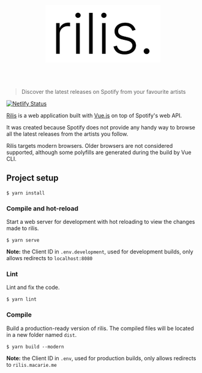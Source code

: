 <div align="center">
  <br>
  <img width="300" src="media/logo.svg" alt="rilis.">
  <br>
  <br>
  <br>
  <br>
</div>

> Discover the latest releases on Spotify from your favourite artists

[![Netlify Status](https://api.netlify.com/api/v1/badges/70ea6aff-2810-4cc3-89c2-9c8a909be50a/deploy-status)](https://app.netlify.com/sites/rilis/deploys)

[Rilis](https://rilis.macarie.me/) is a web application built with [Vue.js](https://vuejs.org/) on top of Spotify's web API.

It was created because Spotify does not provide any handy way to browse all the latest releases from the artists you follow.

Rilis targets modern browsers. Older browsers are not considered supported, although some polyfills are generated during the build by Vue CLI.


## Project setup

```
$ yarn install
```


### Compile and hot-reload

Start a web server for development with hot reloading to view the changes made to rilis.

```
$ yarn serve
```

**Note:** the Client ID in `.env.development`, used for development builds, only allows redirects to `localhost:8080`


### Lint

Lint and fix the code.

```
$ yarn lint
```


### Compile

Build a production-ready version of rilis. The compiled files will be located in a new folder named `dist`.

```
$ yarn build --modern
```

**Note:** the Client ID in `.env`, used for production builds, only allows redirects to `rilis.macarie.me`
